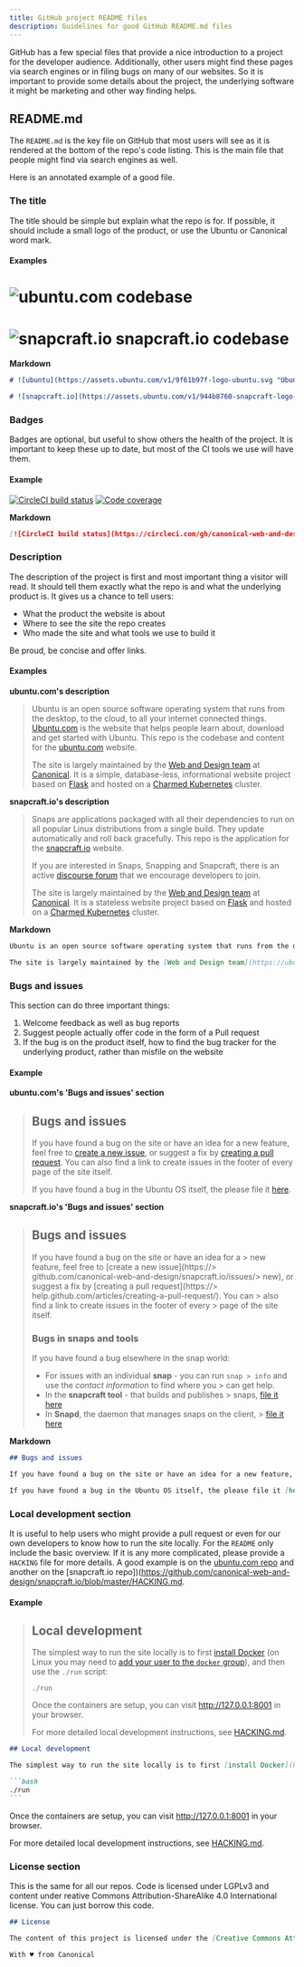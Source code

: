 ```yaml
---
title: GitHub project README files
description: Guidelines for good GitHub README.md files
---
```


GitHub has a few special files that provide a nice introduction to a project for the developer audience. Additionally, other users might find these pages via search engines or in filing bugs on many of our websites. So it is important to provide some details about the project, the underlying software it might be marketing and other way finding helps.

## README.md

The `README.md` is the key file on GitHub that most users will see as it is rendered at the bottom of the repo's code listing. This is the main file that people might find via search engines as well.

Here is an annotated example of a good file.

### The title

The title should be simple but explain what the repo is for. If possible, it should include a small logo of the product, or use the Ubuntu or Canonical word mark.

#### Examples

# ![ubuntu](https://assets.ubuntu.com/v1/9f61b97f-logo-ubuntu.svg "Ubuntu").com codebase

# ![snapcraft.io](https://assets.ubuntu.com/v1/944b8760-snapcraft-logo-bird.svg?fmt=png&w=50 "Snapcraft") snapcraft.io codebase

**Markdown**

```markdown
# ![ubuntu](https://assets.ubuntu.com/v1/9f61b97f-logo-ubuntu.svg "Ubuntu").com codebase
```

```markdown
# ![snapcraft.io](https://assets.ubuntu.com/v1/944b8760-snapcraft-logo-bird.svg?fmt=png&w=50 "Snapcraft") snapcraft.io codebase
```

### Badges

Badges are optional, but useful to show others the health of the project. It is important to keep these up to date, but most of the CI tools we use will have them.

#### Example

[![CircleCI build status](https://circleci.com/gh/canonical-web-and-design/ubuntu.com.svg?style=shield)](https://circleci.com/gh/canonical-web-and-design/ubuntu.com) [![Code coverage](https://codecov.io/gh/canonical-web-and-design/ubuntu.com/branch/master/graph/badge.svg)](https://codecov.io/gh/canonical-web-and-design/ubuntu.com)

**Markdown**

```markdown
[![CircleCI build status](https://circleci.com/gh/canonical-web-and-design/ubuntu.com.svg?style=shield)](https://circleci.com/gh/canonical-web-and-design/ubuntu.com) [![Code coverage](https://codecov.io/gh/canonical-web-and-design/ubuntu.com/branch/master/graph/badge.svg)](https://codecov.io/gh/canonical-web-and-design/ubuntu.com)
```

### Description

The description of the project is first and most important thing a visitor will read. It should tell them exactly what the repo is and what the underlying product is. It gives us a chance to tell users:

- What the product the website is about
- Where to see the site the repo creates
- Who made the site and what tools we use to build it

Be proud, be concise and offer links.

#### Examples

**ubuntu.com's description**

> Ubuntu is an open source software operating system that runs from the desktop, to the cloud, to all your internet connected things. [Ubuntu.com](https://ubuntu.com) is the website that helps people learn about, download and get started with Ubuntu. This repo is the codebase and content for the [ubuntu.com](https://ubuntu.com) website.
>
> The site is largely maintained by the [Web and Design team](https://ubuntu.com/blog/topics/design) at [Canonical](https://canonical.com). It is a simple, database-less, informational website project based on [Flask](https://flask.palletsprojects.com/en/1.1.x/) and hosted on a [Charmed Kubernetes](https://ubuntu.com/kubernetes) cluster.

**snapcraft.io's description**

> Snaps are applications packaged with all their dependencies to run on all popular Linux distributions from a single build. They update automatically and roll back gracefully. This repo is the application for the [snapcraft.io](https://snapcraft.io) website.
>
> If you are interested in Snaps, Snapping and Snapcraft, there is an active [discourse forum](https://forum.snapcraft.io/) that we encourage developers to join.
>
> The site is largely maintained by the [Web and Design team](https://ubuntu.com/blog/topics/design) at [Canonical](https://www.canonical.com). It is a stateless website project based on [Flask](https://flask.palletsprojects.com/en/1.1.x/) and hosted on a [Charmed Kubernetes](https://ubuntu.com/kubernetes) cluster.

**Markdown**

```markdown
Ubuntu is an open source software operating system that runs from the desktop, to the cloud, to all your internet connected things. [Ubuntu.com](https://ubuntu.com) is the website that helps people learn about, download and get started with Ubuntu. This repo is the codebase and content for the [ubuntu.com](https://ubuntu.com) website.

The site is largely maintained by the [Web and Design team](https://ubuntu.com/blog/topics/design) at [Canonical](https://canonical.com). It is a simple, database-less, informational website project based on [Flask](https://flask.palletsprojects.com/en/1.1.x/) and hosted on a [Charmed Kubernetes](https://ubuntu.com/kubernetes) cluster.
```

### Bugs and issues

This section can do three important things:

1. Welcome feedback as well as bug reports
2. Suggest people actually offer code in the form of a Pull request
3. If the bug is on the product itself, how to find the bug tracker for the underlying product, rather than misfile on the website

#### Example

**ubuntu.com's 'Bugs and issues' section**

> ## Bugs and issues
>
> If you have found a bug on the site or have an idea for a new feature, feel free to [create a new issue](https://github.com/canonical-web-and-design/ubuntu.com/issues/new), or suggest a fix by [creating a pull request](https://help.github.com/articles/creating-a-pull-request/). You can also find a link to create issues in the footer of every page of the site itself.
>
> If you have found a bug in the Ubuntu OS itself, the please file it [here](https://bugs.launchpad.net/ubuntu/).

**snapcraft.io's 'Bugs and issues' section**

> ## Bugs and issues
>
> If you have found a bug on the site or have an idea for a > new feature, feel free to [create a new issue](https://> github.com/canonical-web-and-design/snapcraft.io/issues/> new), or suggest a fix by [creating a pull request](https://> help.github.com/articles/creating-a-pull-request/). You can > also find a link to create issues in the footer of every > page of the site itself.
>
> ### Bugs in snaps and tools
>
> If you have found a bug elsewhere in the snap world:
>
> - For issues with an individual **snap** - you can run `snap > info` and use the _contact information_ to find where you > can get help.
> - In the **snapcraft tool** - that builds and publishes > snaps, [file it here](https://bugs.launchpad.net/snapcraft)
> - In **Snapd**, the daemon that manages snaps on the client, > [file it here](https://bugs.launchpad.net/snapd)

**Markdown**

```markdown
## Bugs and issues

If you have found a bug on the site or have an idea for a new feature, feel free to [create a new issue](https://github.com/canonical-web-and-design/ubuntu.com/issues/new), or suggest a fix by [creating a pull request](https://help.github.com/articles/creating-a-pull-request/). You can also find a link to create issues in the footer of every page of the site itself.

If you have found a bug in the Ubuntu OS itself, the please file it [here](https://bugs.launchpad.net/ubuntu/).
```

### Local development section

It is useful to help users who might provide a pull request or even for our own developers to know how to run the site locally. For the `README` only include the basic overview. If it is any more complicated, please provide a `HACKING` file for more details. A good example is on the [ubuntu.com repo](https://github.com/canonical-web-and-design/ubuntu.com/blob/master/HACKING.md) and another on the [snapcraft.io repo])(https://github.com/canonical-web-and-design/snapcraft.io/blob/master/HACKING.md.

#### Example

> ## Local development
>
> The simplest way to run the site locally is to first [install Docker](https://docs.docker.com/engine/installation/) (on Linux you may need to [add your user to the `docker` group](https://docs.docker.com/engine/installation/linux/linux-postinstall/)), and then use the `./run` script:
>
> `./run`
>
> Once the containers are setup, you can visit <http://127.0.0.1:8001> in your browser.
>
> For more detailed local development instructions, see [HACKING.md](HACKING.md).

````markdown
## Local development

The simplest way to run the site locally is to first [install Docker](https://docs.docker.com/engine/installation/) (on Linux you may need to [add your user to the `docker` group](https://docs.docker.com/engine/installation/linux/linux-postinstall/)), and then use the `./run` script:

```bash
./run
```
````

Once the containers are setup, you can visit <http://127.0.0.1:8001> in your browser.

For more detailed local development instructions, see [HACKING.md](HACKING.md).

### License section

This is the same for all our repos. Code is licensed under LGPLv3 and content under reative Commons Attribution-ShareAlike 4.0 International license. You can just borrow this code.

```markdown
## License

The content of this project is licensed under the [Creative Commons Attribution-ShareAlike 4.0 International license](https://creativecommons.org/licenses/by-sa/4.0/), and the underlying code used to format and display that content is licensed under the [LGPLv3](http://opensource.org/licenses/lgpl-3.0.html) by [Canonical Ltd](http://www.canonical.com/).

With ♥ from Canonical
```
